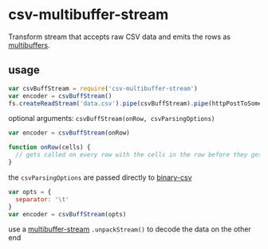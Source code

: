 # csv-multibuffer-stream

Transform stream that accepts raw CSV data and emits the rows as [multibuffers](http://npmjs.org/multibuffer).

## usage

```js
var csvBuffStream = require('csv-multibuffer-stream')
var encoder = csvBuffStream()
fs.createReadStream('data.csv').pipe(csvBuffStream).pipe(httpPostToSomeServer)
```

optional arguments: `csvBuffStream(onRow, csvParsingOptions)`

```js
var encoder = csvBuffStream(onRow)

function onRow(cells) {
  // gets called on every row with the cells in the row before they get packed
}
```

the `csvParsingOptions` are passed directly to [binary-csv](https://npmjs.org/package/binary-csv)

```js
var opts = {
  separator: '\t'
}
var encoder = csvBuffStream(opts)
```

use a [multibuffer-stream](https://npmjs.org/package/multibuffer-stream) `.unpackStream()` to decode the data on the other end
